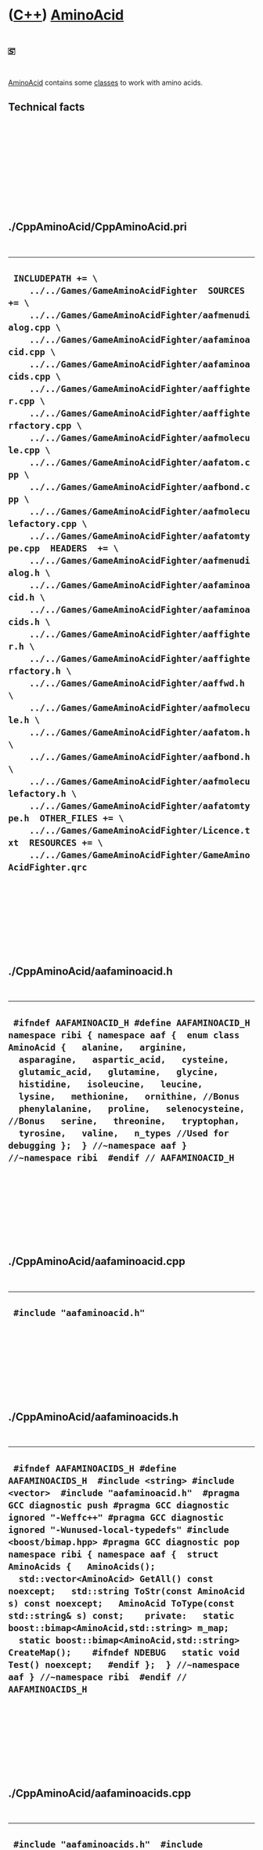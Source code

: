 



 

 

 

 

 

([C++](Cpp.htm)) [AminoAcid](CppAminoAcid.htm)
==============================================

 

![STL](PicStl.png)

 

[AminoAcid](CppAminoAcid.htm) contains some [classes](CppClass.htm) to
work with amino acids.

Technical facts
---------------

 

 

 

 

 

 

./CppAminoAcid/CppAminoAcid.pri
-------------------------------

 

  ------------------------------------------------------------------------------------------------------------------------------------------------------------------------------------------------------------------------------------------------------------------------------------------------------------------------------------------------------------------------------------------------------------------------------------------------------------------------------------------------------------------------------------------------------------------------------------------------------------------------------------------------------------------------------------------------------------------------------------------------------------------------------------------------------------------------------------------------------------------------------------------------------------------------------------------------------------------------------------------------------------------------------------------------------------------------------------------------------------------------------------------------------------------------------------------------------------------------------------------------------------------------------------------------------------------------------------------------------------------------------------------------------------------------------
  ` INCLUDEPATH += \     ../../Games/GameAminoAcidFighter  SOURCES += \     ../../Games/GameAminoAcidFighter/aafmenudialog.cpp \     ../../Games/GameAminoAcidFighter/aafaminoacid.cpp \     ../../Games/GameAminoAcidFighter/aafaminoacids.cpp \     ../../Games/GameAminoAcidFighter/aaffighter.cpp \     ../../Games/GameAminoAcidFighter/aaffighterfactory.cpp \     ../../Games/GameAminoAcidFighter/aafmolecule.cpp \     ../../Games/GameAminoAcidFighter/aafatom.cpp \     ../../Games/GameAminoAcidFighter/aafbond.cpp \     ../../Games/GameAminoAcidFighter/aafmoleculefactory.cpp \     ../../Games/GameAminoAcidFighter/aafatomtype.cpp  HEADERS  += \     ../../Games/GameAminoAcidFighter/aafmenudialog.h \     ../../Games/GameAminoAcidFighter/aafaminoacid.h \     ../../Games/GameAminoAcidFighter/aafaminoacids.h \     ../../Games/GameAminoAcidFighter/aaffighter.h \     ../../Games/GameAminoAcidFighter/aaffighterfactory.h \     ../../Games/GameAminoAcidFighter/aaffwd.h \     ../../Games/GameAminoAcidFighter/aafmolecule.h \     ../../Games/GameAminoAcidFighter/aafatom.h \     ../../Games/GameAminoAcidFighter/aafbond.h \     ../../Games/GameAminoAcidFighter/aafmoleculefactory.h \     ../../Games/GameAminoAcidFighter/aafatomtype.h  OTHER_FILES += \     ../../Games/GameAminoAcidFighter/Licence.txt  RESOURCES += \     ../../Games/GameAminoAcidFighter/GameAminoAcidFighter.qrc`
  ------------------------------------------------------------------------------------------------------------------------------------------------------------------------------------------------------------------------------------------------------------------------------------------------------------------------------------------------------------------------------------------------------------------------------------------------------------------------------------------------------------------------------------------------------------------------------------------------------------------------------------------------------------------------------------------------------------------------------------------------------------------------------------------------------------------------------------------------------------------------------------------------------------------------------------------------------------------------------------------------------------------------------------------------------------------------------------------------------------------------------------------------------------------------------------------------------------------------------------------------------------------------------------------------------------------------------------------------------------------------------------------------------------------------------

 

 

 

 

 

./CppAminoAcid/aafaminoacid.h
-----------------------------

 

  -------------------------------------------------------------------------------------------------------------------------------------------------------------------------------------------------------------------------------------------------------------------------------------------------------------------------------------------------------------------------------------------------------------------------------------------------------------------------------------------------------------------------------
  ` #ifndef AAFAMINOACID_H #define AAFAMINOACID_H  namespace ribi { namespace aaf {  enum class AminoAcid {   alanine,   arginine,   asparagine,   aspartic_acid,   cysteine,   glutamic_acid,   glutamine,   glycine,   histidine,   isoleucine,   leucine,   lysine,   methionine,   ornithine, //Bonus   phenylalanine,   proline,   selenocysteine, //Bonus   serine,   threonine,   tryptophan,   tyrosine,   valine,   n_types //Used for debugging };  } //~namespace aaf } //~namespace ribi  #endif // AAFAMINOACID_H`
  -------------------------------------------------------------------------------------------------------------------------------------------------------------------------------------------------------------------------------------------------------------------------------------------------------------------------------------------------------------------------------------------------------------------------------------------------------------------------------------------------------------------------------

 

 

 

 

 

./CppAminoAcid/aafaminoacid.cpp
-------------------------------

 

  ------------------------------
  ` #include "aafaminoacid.h"`
  ------------------------------

 

 

 

 

 

./CppAminoAcid/aafaminoacids.h
------------------------------

 

  ----------------------------------------------------------------------------------------------------------------------------------------------------------------------------------------------------------------------------------------------------------------------------------------------------------------------------------------------------------------------------------------------------------------------------------------------------------------------------------------------------------------------------------------------------------------------------------------------------------------------------------------------------------------------------------------------------------------------------------------------------------------------------------------------------
  ` #ifndef AAFAMINOACIDS_H #define AAFAMINOACIDS_H  #include <string> #include <vector>  #include "aafaminoacid.h"  #pragma GCC diagnostic push #pragma GCC diagnostic ignored "-Weffc++" #pragma GCC diagnostic ignored "-Wunused-local-typedefs" #include <boost/bimap.hpp> #pragma GCC diagnostic pop  namespace ribi { namespace aaf {  struct AminoAcids {   AminoAcids();   std::vector<AminoAcid> GetAll() const noexcept;   std::string ToStr(const AminoAcid s) const noexcept;   AminoAcid ToType(const std::string& s) const;    private:   static boost::bimap<AminoAcid,std::string> m_map;   static boost::bimap<AminoAcid,std::string> CreateMap();    #ifndef NDEBUG   static void Test() noexcept;   #endif };  } //~namespace aaf } //~namespace ribi  #endif // AAFAMINOACIDS_H`
  ----------------------------------------------------------------------------------------------------------------------------------------------------------------------------------------------------------------------------------------------------------------------------------------------------------------------------------------------------------------------------------------------------------------------------------------------------------------------------------------------------------------------------------------------------------------------------------------------------------------------------------------------------------------------------------------------------------------------------------------------------------------------------------------------------

 

 

 

 

 

./CppAminoAcid/aafaminoacids.cpp
--------------------------------

 

  ------------------------------------------------------------------------------------------------------------------------------------------------------------------------------------------------------------------------------------------------------------------------------------------------------------------------------------------------------------------------------------------------------------------------------------------------------------------------------------------------------------------------------------------------------------------------------------------------------------------------------------------------------------------------------------------------------------------------------------------------------------------------------------------------------------------------------------------------------------------------------------------------------------------------------------------------------------------------------------------------------------------------------------------------------------------------------------------------------------------------------------------------------------------------------------------------------------------------------------------------------------------------------------------------------------------------------------------------------------------------------------------------------------------------------------------------------------------------------------------------------------------------------------------------------------------------------------------------------------------------------------------------------------------------------------------------------------------------------------------------------------------------------------------------------------------------------------------------------------------------------------------------------------------------------------------------------------------------------------------------------------------------------------------------------------------------------------------------------------------------------------------------------------------------------------------------------------------------------------------------------------------------------------------------------------------------------------------------------------------------------------------------------------------------------------------------------------------------------------------------------------------------------------------------------------------------------------------------------------------------------------------------------------------------------------------------------------------------------------------------------------------------------------------------------------------------------------------------------------------------------------------------------------------------------------------------------------------------------------------------------------------------------------------------------------------------------------------------------------------------------------------------------------------------------------------------------------------------------------------------------------------------------------------------------------------------------------------------------------------------------------------------------------------------------------------------------------------------------------------------------------------------------------------------------------------------------------------------------------------------------------------------------------------------------------------------------------------------------------------------------------------------------------------------------------------------------------------------------------------------------------------------------------------------------------------------------------------------------------------------------------------------------------------------------------------------------------------------------------------------------------------------------------------------------------------------------------------------------------------------------------------------------------------------------------------------------------------------------------------------------------------------------------------------------------------------------------------------------------------------------------------------
  ` #include "aafaminoacids.h"  #include <cassert>  #include "testtimer.h" #include "trace.h"  boost::bimap<ribi::aaf::AminoAcid,std::string> ribi::aaf::AminoAcids::m_map;  ribi::aaf::AminoAcids::AminoAcids() {   #ifndef NDEBUG   Test();   #endif }  boost::bimap<ribi::aaf::AminoAcid,std::string> ribi::aaf::AminoAcids::CreateMap() {   boost::bimap<AminoAcid,std::string> m;   m.insert(boost::bimap<AminoAcid,std::string>::value_type(AminoAcid::alanine,"alanine"));   m.insert(boost::bimap<AminoAcid,std::string>::value_type(AminoAcid::arginine,"arginine"));   m.insert(boost::bimap<AminoAcid,std::string>::value_type(AminoAcid::asparagine,"asparagine"));   m.insert(boost::bimap<AminoAcid,std::string>::value_type(AminoAcid::aspartic_acid,"aspartic_acid"));   m.insert(boost::bimap<AminoAcid,std::string>::value_type(AminoAcid::cysteine,"cysteine"));   m.insert(boost::bimap<AminoAcid,std::string>::value_type(AminoAcid::glutamic_acid,"glutamic_acid"));   m.insert(boost::bimap<AminoAcid,std::string>::value_type(AminoAcid::glutamine,"glutamine"));   m.insert(boost::bimap<AminoAcid,std::string>::value_type(AminoAcid::glycine,"glycine"));   m.insert(boost::bimap<AminoAcid,std::string>::value_type(AminoAcid::histidine,"histidine"));   m.insert(boost::bimap<AminoAcid,std::string>::value_type(AminoAcid::isoleucine,"isoleucine"));   m.insert(boost::bimap<AminoAcid,std::string>::value_type(AminoAcid::leucine,"leucine"));   m.insert(boost::bimap<AminoAcid,std::string>::value_type(AminoAcid::lysine,"lysine"));   m.insert(boost::bimap<AminoAcid,std::string>::value_type(AminoAcid::methionine,"methionine"));   m.insert(boost::bimap<AminoAcid,std::string>::value_type(AminoAcid::ornithine,"ornithine"));   m.insert(boost::bimap<AminoAcid,std::string>::value_type(AminoAcid::phenylalanine,"phenylalanine"));   m.insert(boost::bimap<AminoAcid,std::string>::value_type(AminoAcid::proline,"proline"));   m.insert(boost::bimap<AminoAcid,std::string>::value_type(AminoAcid::selenocysteine,"selenocysteine"));   m.insert(boost::bimap<AminoAcid,std::string>::value_type(AminoAcid::serine,"serine"));   m.insert(boost::bimap<AminoAcid,std::string>::value_type(AminoAcid::threonine,"threonine"));   m.insert(boost::bimap<AminoAcid,std::string>::value_type(AminoAcid::tryptophan,"tryptophan"));   m.insert(boost::bimap<AminoAcid,std::string>::value_type(AminoAcid::tyrosine,"tyrosine"));   m.insert(boost::bimap<AminoAcid,std::string>::value_type(AminoAcid::valine,"valine"));   return m; }  std::vector<ribi::aaf::AminoAcid> ribi::aaf::AminoAcids::GetAll() const noexcept {   const std::vector<AminoAcid> v {     AminoAcid::alanine,     AminoAcid::arginine,     AminoAcid::asparagine,     AminoAcid::aspartic_acid,     AminoAcid::cysteine,     AminoAcid::glutamic_acid,     AminoAcid::glutamine,     AminoAcid::glycine,     AminoAcid::histidine,     AminoAcid::isoleucine,     AminoAcid::leucine,     AminoAcid::lysine,     AminoAcid::methionine,     AminoAcid::ornithine,     AminoAcid::phenylalanine,     AminoAcid::proline,     AminoAcid::selenocysteine,     AminoAcid::serine,     AminoAcid::threonine,     AminoAcid::tryptophan,     AminoAcid::tyrosine,     AminoAcid::valine   };   assert(static_cast<int>(v.size()) == static_cast<int>(AminoAcid::n_types));   return v; }  #ifndef NDEBUG void ribi::aaf::AminoAcids::Test() noexcept {   {     static bool is_tested{false};     if (is_tested) return;     is_tested = true;   }   const TestTimer test_timer(__func__,__FILE__,1.0);   const std::vector<AminoAcid> v = AminoAcids().GetAll();   const std::size_t sz = v.size();   for (std::size_t i=0; i!=sz; ++i)   {     assert(i < v.size());     const AminoAcid t = v[i];     const std::string s = AminoAcids().ToStr(t);     assert(!s.empty());     const AminoAcid u = AminoAcids().ToType(s);     assert(u == t);   } } #endif  std::string ribi::aaf::AminoAcids::ToStr(const AminoAcid type) const noexcept {   if (m_map.left.empty()) m_map = CreateMap();   assert(!m_map.left.empty());   assert(m_map.left.count(type));   const std::string s = m_map.left.find(type)->second;   return s; }  ribi::aaf::AminoAcid ribi::aaf::AminoAcids::ToType(const std::string& s) const {   if (m_map.right.empty()) m_map = CreateMap();   assert(!m_map.right.empty());   assert(m_map.right.count(s) == 1);   const AminoAcid t = m_map.right.find(s)->second;   return t; }`
  ------------------------------------------------------------------------------------------------------------------------------------------------------------------------------------------------------------------------------------------------------------------------------------------------------------------------------------------------------------------------------------------------------------------------------------------------------------------------------------------------------------------------------------------------------------------------------------------------------------------------------------------------------------------------------------------------------------------------------------------------------------------------------------------------------------------------------------------------------------------------------------------------------------------------------------------------------------------------------------------------------------------------------------------------------------------------------------------------------------------------------------------------------------------------------------------------------------------------------------------------------------------------------------------------------------------------------------------------------------------------------------------------------------------------------------------------------------------------------------------------------------------------------------------------------------------------------------------------------------------------------------------------------------------------------------------------------------------------------------------------------------------------------------------------------------------------------------------------------------------------------------------------------------------------------------------------------------------------------------------------------------------------------------------------------------------------------------------------------------------------------------------------------------------------------------------------------------------------------------------------------------------------------------------------------------------------------------------------------------------------------------------------------------------------------------------------------------------------------------------------------------------------------------------------------------------------------------------------------------------------------------------------------------------------------------------------------------------------------------------------------------------------------------------------------------------------------------------------------------------------------------------------------------------------------------------------------------------------------------------------------------------------------------------------------------------------------------------------------------------------------------------------------------------------------------------------------------------------------------------------------------------------------------------------------------------------------------------------------------------------------------------------------------------------------------------------------------------------------------------------------------------------------------------------------------------------------------------------------------------------------------------------------------------------------------------------------------------------------------------------------------------------------------------------------------------------------------------------------------------------------------------------------------------------------------------------------------------------------------------------------------------------------------------------------------------------------------------------------------------------------------------------------------------------------------------------------------------------------------------------------------------------------------------------------------------------------------------------------------------------------------------------------------------------------------------------------------------------------------------------------------------------

 

 

 

 

 

./CppAminoAcid/aafatom.h
------------------------

 

  -------------------------------------------------------------------------------------------------------------------------------------------------------------------------------------------------------------------------------------------------------------------------------------------------------------------------------------------------------------------------------------------------------------------------------------------------------------------------------------------------------------------------------------------------------------------------------------------------------------------------------------------------------------------------------------------------------------------------------------------------------------------------------------------------------------------------------------------------------------
  ` #ifndef AAFATOM_H #define AAFATOM_H  #include "polarcoordinat.h"  #pragma GCC diagnostic push #pragma GCC diagnostic ignored "-Weffc++" #pragma GCC diagnostic ignored "-Wunused-local-typedefs" #include <boost/units/systems/si/plane_angle.hpp> #include "aafatomtype.h" #pragma GCC diagnostic pop  namespace ribi { namespace aaf {  struct Atom {   typedef boost::units::quantity<boost::units::si::plane_angle> Angle;   typedef boost::units::quantity<boost::units::si::length> Length;    Atom(     const AtomType type = AtomType::H,     const PolarCoordinat<Angle,Length> coordinat = CreateDefaultCoordinat()   );    private:   PolarCoordinat<Angle,Length> m_coordinat;   AtomType m_type;    static PolarCoordinat<Angle,Length> CreateDefaultCoordinat() noexcept;  };  } //~namespace aaf } //~namespace ribi  #endif // AAFATOM_H`
  -------------------------------------------------------------------------------------------------------------------------------------------------------------------------------------------------------------------------------------------------------------------------------------------------------------------------------------------------------------------------------------------------------------------------------------------------------------------------------------------------------------------------------------------------------------------------------------------------------------------------------------------------------------------------------------------------------------------------------------------------------------------------------------------------------------------------------------------------------------

 

 

 

 

 

./CppAminoAcid/aafatom.cpp
--------------------------

 

  ------------------------------------------------------------------------------------------------------------------------------------------------------------------------------------------------------------------------------------------------------------------------------------------------------------------------------------------------------------------------------------------------------------------------------------------------------------------------------------------------------------------------------------------------------------------------------
  ` #include "aafatom.h"  ribi::aaf::Atom::Atom(   const AtomType type,   const PolarCoordinat<Angle,Length> coordinat ) : m_coordinat(coordinat),     m_type(type) {  }  /* ribi::aaf::Atom::Atom(   const AtomType type,   const Angle angle,   const Length length ) : m_coordinat(angle,length),     m_type(type) {  } */   ribi::PolarCoordinat<ribi::aaf::Atom::Angle,ribi::aaf::Atom::Length> ribi::aaf::Atom::CreateDefaultCoordinat() noexcept {   return PolarCoordinat<Angle,Length>(     0.0 * boost::units::si::radian,     0.0 * boost::units::si::meter   ); }`
  ------------------------------------------------------------------------------------------------------------------------------------------------------------------------------------------------------------------------------------------------------------------------------------------------------------------------------------------------------------------------------------------------------------------------------------------------------------------------------------------------------------------------------------------------------------------------------

 

 

 

 

 

./CppAminoAcid/aafatomtype.h
----------------------------

 

  -----------------------------------------------------------------------------------------------------------------------------------------------------------------------------------------------------
  ` #ifndef AAFATOMTYPE_H #define AAFATOMTYPE_H  namespace ribi { namespace aaf {  enum class AtomType {   H,   O,   N,   C,   S };  } //~namespace aaf } //~namespace ribi  #endif // AAFATOMTYPE_H`
  -----------------------------------------------------------------------------------------------------------------------------------------------------------------------------------------------------

 

 

 

 

 

./CppAminoAcid/aafatomtype.cpp
------------------------------

 

  -----------------------------
  ` #include "aafatomtype.h"`
  -----------------------------

 

 

 

 

 

./CppAminoAcid/aafbond.h
------------------------

 

  --------------------------------------------------------------------------------------------------------------------------------------------------------------------------------------------------------------------------------------------------------------------------------------------------------------------------------------------------------------------------------------------------------------------------------------------------------------------------------------------------------------------------------------------------------------------------------------------------------------------------------------------------------------------------------------------------------------------
  ` #ifndef AAFBOND_H #define AAFBOND_H  #include <string>  #pragma GCC diagnostic push #pragma GCC diagnostic ignored "-Weffc++" #pragma GCC diagnostic ignored "-Wunused-local-typedefs" //#include <boost/units/unit.hpp> #include <boost/units/quantity.hpp> #include <boost/units/systems/si/length.hpp> #pragma GCC diagnostic pop   namespace ribi { namespace aaf {  struct Bond {   typedef boost::units::quantity<boost::units::si::length,double> Length;     Bond(const int n_bonds = 1) : m_n_bonds(n_bonds) {}    private:   int m_n_bonds; };  boost::units::quantity<boost::units::si::length,double> GetAverageBondLength() noexcept;  } //~namespace aaf } //~namespace ribi  #endif // AAFBOND_H`
  --------------------------------------------------------------------------------------------------------------------------------------------------------------------------------------------------------------------------------------------------------------------------------------------------------------------------------------------------------------------------------------------------------------------------------------------------------------------------------------------------------------------------------------------------------------------------------------------------------------------------------------------------------------------------------------------------------------------

 

 

 

 

 

./CppAminoAcid/aafbond.cpp
--------------------------

 

  -------------------------------------------------------------------------------------------------------------------------------------------------------------------------------------------------------------------------------------------------------------------------------------------------------------------------------------------------
  ` #include "aafbond.h"  #include <cassert>  #include <boost/units/systems/si/prefixes.hpp>  boost::units::quantity<boost::units::si::length,double> ribi::aaf::GetAverageBondLength() noexcept {   return boost::units::quantity<boost::units::si::length,double>(     109.0     * boost::units::si::pico     * boost::units::si::meter   ); }`
  -------------------------------------------------------------------------------------------------------------------------------------------------------------------------------------------------------------------------------------------------------------------------------------------------------------------------------------------------

 

 

 

 

 

./CppAminoAcid/aaffwd.h
-----------------------

 

  -------------------------------------------------------------------------------------------------------------------------------------------------------------------------------
  ` #ifndef AAFFWD_H #define AAFFWD_H  namespace ribi { namespace aaf {  struct Fighter; struct FighterFactory;  } //~namespace aaf { } //namespace ribi {  #endif // AAFFWD_H`
  -------------------------------------------------------------------------------------------------------------------------------------------------------------------------------

 

 

 

 

 

./CppAminoAcid/aafmolecule.h
----------------------------

 

  --------------------------------------------------------------------------------------------------------------------------------------------------------------------------------------------------------------------------------------------------------------------------------------------------------------------------------------------------------------------------------------------------------------------------------------------------------------------------------------------------------------------------------------------------------------------------------------------------------------------------------------------------------------------------------------------------------------------------------------------------------------------------------------------------------------------------------------------------------------------------------------------------------------------------------------------------------------------------------------------------------------------------------------------------------------------------------------------------------------------------------------------------------------------------------------------------------------------------------------------
  ` #ifndef AAFMOLECULE_H #define AAFMOLECULE_H  #pragma GCC diagnostic push #pragma GCC diagnostic ignored "-Weffc++" #pragma GCC diagnostic ignored "-Wunused-local-typedefs" #include <boost/graph/adjacency_list.hpp> #include <boost/shared_ptr.hpp>  #include "aafatom.h" #include "aafbond.h" #pragma GCC diagnostic pop  namespace ribi {  struct TextCanvas;  namespace aaf {  struct Molecule {   typedef boost::adjacency_list   <     //Store all edges as a std::vector     boost::vecS,     //Store all vertices in a std::vector     boost::vecS,     //Relations are both ways     boost::undirectedS,     //All vertices are person names of type std::string     //boost::property<boost::vertex_name_t,std::string>,     boost::property<boost::vertex_name_t,Atom>,     //All edges are weights equal to the encounter frequencies     boost::property<boost::edge_name_t,Bond>,     //Graph itself has a std::string name     boost::property<boost::graph_name_t,std::string>   > Graph;    boost::shared_ptr<TextCanvas> ToTextCanvas() const noexcept;    //private:   Molecule(const Graph& graph) : m_graph(graph) {}    Graph m_graph; };    } //~namespace aaf { } //~namespace ribi {  #endif // AAFMOLECULE_H`
  --------------------------------------------------------------------------------------------------------------------------------------------------------------------------------------------------------------------------------------------------------------------------------------------------------------------------------------------------------------------------------------------------------------------------------------------------------------------------------------------------------------------------------------------------------------------------------------------------------------------------------------------------------------------------------------------------------------------------------------------------------------------------------------------------------------------------------------------------------------------------------------------------------------------------------------------------------------------------------------------------------------------------------------------------------------------------------------------------------------------------------------------------------------------------------------------------------------------------------------------

 

 

 

 

 

./CppAminoAcid/aafmolecule.cpp
------------------------------

 

  -------------------------------------------------------------------------------------------------------------------------------------------------------------------------------------------------------------------------------------------------------------------------------------
  ` #include "aafmolecule.h"  #include "aafbond.h"  boost::shared_ptr<ribi::TextCanvas> ribi::aaf::Molecule::ToTextCanvas() const noexcept {   boost::shared_ptr<TextCanvas> canvas;    const auto l(GetAverageBondLength());   //Map atoms to integer positions    return canvas; }`
  -------------------------------------------------------------------------------------------------------------------------------------------------------------------------------------------------------------------------------------------------------------------------------------

 

 

 

 

 

./CppAminoAcid/aafmoleculefactory.h
-----------------------------------

 

  ---------------------------------------------------------------------------------------------------------------------------------------------------------------------------------------------------------------------------------------------------------------------------------------------------------------------------------------------------------------------------------------------------------------------------------------------------------------------------------------------------------------------------------------------------------------------------------------------------------------------------------------------------------------------------------
  ` #ifndef AAFMOLECULEFACTORY_H #define AAFMOLECULEFACTORY_H  #pragma GCC diagnostic push #pragma GCC diagnostic ignored "-Weffc++" #pragma GCC diagnostic ignored "-Wunused-local-typedefs" #include <boost/graph/adjacency_list.hpp>  #include "aafatom.h" #include "aafbond.h" #include "aafmolecule.h" #include "aafaminoacid.h" #pragma GCC diagnostic pop  namespace ribi { namespace aaf {  struct MoleculeFactory {   MoleculeFactory() {}   boost::shared_ptr<Molecule> Create(const AminoAcid a) const noexcept;    private:   boost::shared_ptr<Molecule> CreateGlycine() const noexcept; };  } //~namespace aaf } //~namespace ribi  #endif // AAFMOLECULEFACTORY_H`
  ---------------------------------------------------------------------------------------------------------------------------------------------------------------------------------------------------------------------------------------------------------------------------------------------------------------------------------------------------------------------------------------------------------------------------------------------------------------------------------------------------------------------------------------------------------------------------------------------------------------------------------------------------------------------------------

 

 

 

 

 

./CppAminoAcid/aafmoleculefactory.cpp
-------------------------------------

 

  ----------------------------------------------------------------------------------------------------------------------------------------------------------------------------------------------------------------------------------------------------------------------------------------------------------------------------------------------------------------------------------------------------------------------------------------------------------------------------------------------------------------------------------------------------------------------------------------------------------------------------------------------------------------------------------------------------------------------------------------------------------------------------------------------------------------------------------------------------------------------------------------------------------------------------------------------------------------------------------------------------------------------------------------------------------------------------------------------------------------------------------------------------------------------------------------------------------------------------------------------------------------------------------------------------------------------------------------------------------------------------------------------------------------------------------------------------------------------------------------------------------------------------------------------------------------------------------------------------------------------------------------------------------------------------------------------------------------------------------------------------------------------------------------------------------------------------------------------------------------------------------------------------------------------------------------------------------------------------------------------------------------------------------------------------------------------------------------------------------------------------------------------------------------------------------------------------------------------------------------------------------------------------------------------------------------------------------------------------------------------------------------------------------------------------------------------------------------------------------------------------------------------------------------------------------------------------------------------------------------------------------------------------------------------------------------------------------------------------------------------------------------------------------------------------------------------------------------------------------------------------------------------------------------------------------------------------------------------------------------------------------------------------------------------------------------------------------------------------------------------------------------------------------------------------------------------------------------------------------------------------------------------------------------------------------------------------------------------------------------------------------------------------------------------------------------------------------------------------------------------------------------------------------------------------------------------------------------------------------------------------------------------------------------------------------------------------------------------------------------------------------------------------------------------------------------------------------------------------------------------------------------------------------------------------------------------------------------------------------------------------------------------------------------------------------------------------------------------------------------------------------------------------------------------------------
  ` #include "aafmoleculefactory.h"  #include <cassert> #include <stdexcept>  #include "aafbond.h"  boost::shared_ptr<ribi::aaf::Molecule> ribi::aaf::MoleculeFactory::Create(   const AminoAcid a ) const noexcept {   switch (a)   {     case AminoAcid::glycine: return CreateGlycine();     default:       assert(!"Should not get here");       throw std::logic_error("ribi::aaf::MoleculeFactory::Create: unknown amino acid");   }   assert(!"Should not get here");   throw std::logic_error("ribi::aaf::MoleculeFactory::Create: unknown amino acid"); }  boost::shared_ptr<ribi::aaf::Molecule> ribi::aaf::MoleculeFactory::CreateGlycine() const noexcept {   typedef Molecule::Graph Graph;   Graph g;    //All vertex names   //Note: cannot use spaces   using namespace boost::units::si;   const auto bond_length(GetAverageBondLength());   typedef PolarCoordinat<Atom::Angle,Atom::Length> Coordinat;    const double pi { boost::math::constants::pi<double>() };   const int n_atoms { 10 };   #ifndef NDEBUG   const int n_bonds {  9 };   #endif   /*    H   H   O    \  |  //     N-C-C    /  |  \   H   H   O-H    8   1   5    \  |  //     4-0-2    /  |  \   7   3   6-9    */   std::vector<Coordinat> coordinats;   coordinats.push_back(Coordinat(0.0 * radian,0.0 * bond_length));   coordinats.push_back(Coordinat(0.0 * pi * radian,1.0 * bond_length));   coordinats.push_back(Coordinat(0.5 * pi * radian,1.0 * bond_length));   coordinats.push_back(Coordinat(1.0 * pi * radian,1.0 * bond_length));   coordinats.push_back(Coordinat(1.5 * pi * radian,1.0 * bond_length));   #ifndef TODO_RJCB   coordinats.push_back(coordinats[2] + Coordinat(( 1.0 / 6.0) * pi * radian,1.0 * bond_length));   coordinats.push_back(coordinats[2] + Coordinat(( 5.0 / 6.0) * pi * radian,1.0 * bond_length));   coordinats.push_back(coordinats[4] + Coordinat(( 7.0 / 6.0) * pi * radian,1.0 * bond_length));   coordinats.push_back(coordinats[4] + Coordinat((11.0 / 6.0) * pi * radian,1.0 * bond_length));   coordinats.push_back(coordinats[6] + Coordinat(0.5 * pi * radian,1.0 * bond_length));   #endif   assert(n_atoms == static_cast<int>(coordinats.size()));    std::vector<Atom> atoms;   atoms.push_back(Atom(AtomType::C,coordinats[0]));   atoms.push_back(Atom(AtomType::H,coordinats[1]));   atoms.push_back(Atom(AtomType::C,coordinats[2]));   atoms.push_back(Atom(AtomType::H,coordinats[3]));   atoms.push_back(Atom(AtomType::N,coordinats[4]));   atoms.push_back(Atom(AtomType::H,coordinats[5]));   atoms.push_back(Atom(AtomType::O,coordinats[6]));   atoms.push_back(Atom(AtomType::H,coordinats[7]));   atoms.push_back(Atom(AtomType::H,coordinats[8]));   atoms.push_back(Atom(AtomType::H,coordinats[9]));   assert(n_atoms == static_cast<int>(atoms.size()));    std::vector<Graph::vertex_descriptor> vertices;   for (int i=0; i!=n_atoms; ++i)   {     vertices.push_back(boost::add_vertex(atoms[i],g));   }    /*    H   H   O    \  |  //     N-C-C    /  |  \   H   H   O-H    8   1   5    \  |  //     4-0-2    /  |  \   7   3   6-9    i     b     f    7    0    4     e-3-a-1-c    6    2    5   h     d     g8j    */    std::vector<Bond> bonds;   bonds.push_back(Bond());   bonds.push_back(Bond());   bonds.push_back(Bond());   bonds.push_back(Bond());   bonds.push_back(Bond(2));   bonds.push_back(Bond());   bonds.push_back(Bond());   bonds.push_back(Bond());   bonds.push_back(Bond());   bonds.push_back(Bond());   assert(n_bonds == static_cast<int>(bonds.size()));    boost::add_edge(vertices[0],vertices[1],bonds[0],g);   boost::add_edge(vertices[0],vertices[2],bonds[0],g);   boost::add_edge(vertices[0],vertices[3],bonds[0],g);   boost::add_edge(vertices[0],vertices[4],bonds[0],g);   boost::add_edge(vertices[2],vertices[5],bonds[0],g);   boost::add_edge(vertices[2],vertices[6],bonds[0],g);   boost::add_edge(vertices[4],vertices[7],bonds[0],g);   boost::add_edge(vertices[4],vertices[8],bonds[0],g);   boost::add_edge(vertices[6],vertices[9],bonds[0],g);   const boost::shared_ptr<Molecule> m {     new Molecule(g)   };   assert(m);   return m; }`
  ----------------------------------------------------------------------------------------------------------------------------------------------------------------------------------------------------------------------------------------------------------------------------------------------------------------------------------------------------------------------------------------------------------------------------------------------------------------------------------------------------------------------------------------------------------------------------------------------------------------------------------------------------------------------------------------------------------------------------------------------------------------------------------------------------------------------------------------------------------------------------------------------------------------------------------------------------------------------------------------------------------------------------------------------------------------------------------------------------------------------------------------------------------------------------------------------------------------------------------------------------------------------------------------------------------------------------------------------------------------------------------------------------------------------------------------------------------------------------------------------------------------------------------------------------------------------------------------------------------------------------------------------------------------------------------------------------------------------------------------------------------------------------------------------------------------------------------------------------------------------------------------------------------------------------------------------------------------------------------------------------------------------------------------------------------------------------------------------------------------------------------------------------------------------------------------------------------------------------------------------------------------------------------------------------------------------------------------------------------------------------------------------------------------------------------------------------------------------------------------------------------------------------------------------------------------------------------------------------------------------------------------------------------------------------------------------------------------------------------------------------------------------------------------------------------------------------------------------------------------------------------------------------------------------------------------------------------------------------------------------------------------------------------------------------------------------------------------------------------------------------------------------------------------------------------------------------------------------------------------------------------------------------------------------------------------------------------------------------------------------------------------------------------------------------------------------------------------------------------------------------------------------------------------------------------------------------------------------------------------------------------------------------------------------------------------------------------------------------------------------------------------------------------------------------------------------------------------------------------------------------------------------------------------------------------------------------------------------------------------------------------------------------------------------------------------------------------------------------------------------------------------------------------------------------------

 

 

 

 

 





 




This page has been created by the [tool](Tools.htm)
[CodeToHtml](ToolCodeToHtml.htm)
